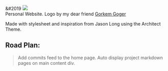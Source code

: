 &#2019
<img src = https://farm5.staticflickr.com/4302/35202435214_e613155326_o.png>
<br>Personal Website. Logo by my dear friend <a href="https://sketchfab.com/DaLungSwood">Gorkem Goger</a>

Made with stylesheet and inspiration from Jason Long using the Architect Theme.

## Road Plan:
> Add commits feed to the home page.
> Auto display project markdown pages on main content div.
